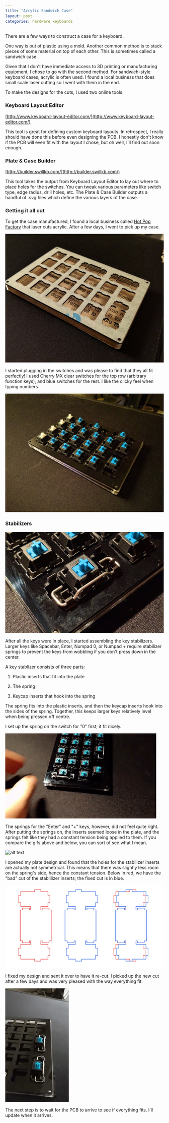 ```yaml
---
title: "Acrylic Sandwich Case"
layout: post
categories: hardware keyboards
---
```


There are a few ways to construct a case for a keyboard.

One way is out of plastic using a mold. Another common method is to stack pieces of some material on top of each other. This is sometimes called a sandwich case.

Given that I don't have immediate access to 3D printing or manufacturing equipment, I chose to go with the second method. For sandwich-style keyboard cases, acrylic is often used. I found a local business that does small scale laser cutting so I went with them in the end.

To make the designs for the cuts, I used two online tools. 

### Keyboard Layout Editor

[http://www.keyboard-layout-editor.com/](http://www.keyboard-layout-editor.com/)

This tool is great for defining custom keyboard layouts. In retrospect, I really should have done this before even designing the PCB. I honestly don't know if the PCB will even fit with the layout I chose, but oh well, I'll find out soon enough.

### Plate & Case Builder

[http://builder.swillkb.com/](http://builder.swillkb.com/)

This tool takes the output from Keyboard Layout Editor to lay out where to place holes for the switches. You can tweak various parameters like switch type, edge radius, drill holes, etc. The Plate & Case Builder outputs a handful of .svg files which define the various layers of the case.

### Getting it all cut

To get the case manufactured, I found a local business called [Hot Pop Factory](http://www.hotpopfactory.com/) that laser cuts acrylic. After a few days, I went to pick up my case.

![alt text](/assets/numpad_keyboard/acrylic_case/numpad_case_empty.png)

I started plugging in the switches and was please to find that they all fit perfectly! I used Cherry MX clear switches for the top row (arbitrary function keys), and blue switches for the rest. I like the clicky feel when typing numbers.

![alt text](/assets/numpad_keyboard/acrylic_case/case_with_switches.jpg)


### Stabilizers

![alt text](/assets/numpad_keyboard/acrylic_case/switch_with_springs.jpg)

After all the keys were in place, I started assembling the key stabilizers. Larger keys like Spacebar, Enter, Numpad 0, or Numpad + require stabilizer springs to prevent the keys from wobbling if you don't press down in the center. 

A key stablizer consists of three parts:

1. Plastic inserts that fit into the plate

2. The spring

3. Keycap inserts that hook into the spring

The spring fits into the plastic inserts, and then the keycap inserts hook into the sides of the spring. Together, this keeps larger keys relatively level when being pressed off centre.

I set up the spring on the switch for "0" first; it fit nicely.

![alt text](/assets/numpad_keyboard/acrylic_case/case_springs_good_1.gif)

The springs for the "Enter" and "+" keys, however, did not feel quite right. After putting the springs on, the inserts seemed loose in the plate, and the springs felt like they had a constant tension being applied to them. If you compare the gifs above and below, you can sort of see what I mean.

![alt text](/assets/numpad_keyboard/acrylic_case/case_springs_bad.gif)

I opened my plate design and found that the holes for the stabilizer inserts are actually not symmetrical. This means that there was slightly less room on the spring's side, hence the constant tension. Below in red, we have the "bad" cut of the stablilizer inserts; the fixed cut is in blue.

![alt text](/assets/numpad_keyboard/acrylic_case/stabilizer_cut_comparison.png)

I fixed my design and sent it over to have it re-cut. I picked up the new cut after a few days and was very pleased with the way everything fit.

![alt text](/assets/numpad_keyboard/acrylic_case/case_springs_good_2.gif)

The next step is to wait for the PCB to arrive to see if everything fits. I'll update when it arrives.